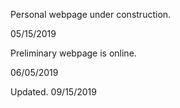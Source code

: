 Personal webpage under construction.

05/15/2019



Preliminary webpage is online.

06/05/2019


Updated.
09/15/2019
